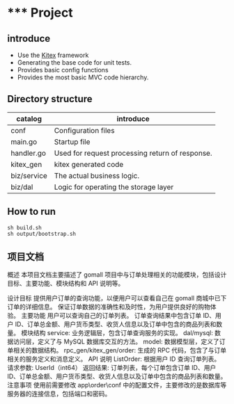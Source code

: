 # \*\*\* Project

## introduce

- Use the [Kitex](https://github.com/cloudwego/kitex/) framework
- Generating the base code for unit tests.
- Provides basic config functions
- Provides the most basic MVC code hierarchy.

## Directory structure

| catalog     | introduce                                       |
| ----------- | ----------------------------------------------- |
| conf        | Configuration files                             |
| main.go     | Startup file                                    |
| handler.go  | Used for request processing return of response. |
| kitex_gen   | kitex generated code                            |
| biz/service | The actual business logic.                      |
| biz/dal     | Logic for operating the storage layer           |

## How to run

```shell
sh build.sh
sh output/bootstrap.sh
```

## 项目文档

概述
本项目文档主要描述了 gomall 项目中与订单处理相关的功能模块，包括设计目标、主要功能、模块结构和 API 说明等。

设计目标
提供用户订单的查询功能，以便用户可以查看自己在 gomall 商城中已下订单的详细信息。
保证订单数据的准确性和及时性，为用户提供良好的购物体验。
主要功能
用户可以查询自己的订单列表。
订单查询结果中包含订单 ID、用户 ID、订单总金额、用户货币类型、收货人信息以及订单中包含的商品列表和数量。
模块结构
service: 业务逻辑层，包含订单查询服务的实现。
dal/mysql: 数据访问层，定义了与 MySQL 数据库交互的方法。
model: 数据模型层，定义了订单相关的数据结构。
rpc_gen/kitex_gen/order: 生成的 RPC 代码，包含了与订单相关的服务定义和消息定义。
API 说明
ListOrder: 根据用户 ID 查询订单列表。
请求参数: UserId（int64）
返回结果: 订单列表，每个订单包含订单 ID、用户 ID、订单总金额、用户货币类型、收货人信息以及订单中包含的商品列表和数量。
注意事项
使用前需要修改 app\order\conf 中的配置文件，主要修改的是数据库等服务器的连接信息，包括端口和密码。
